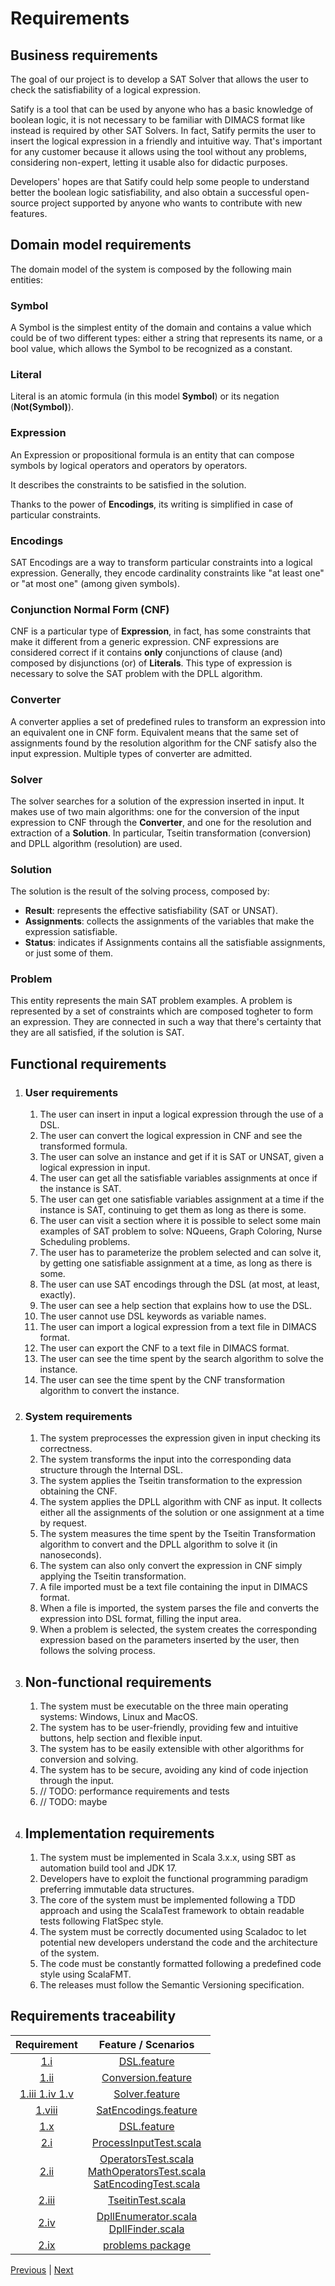 # Requirements

## Business requirements

The goal of our project is to develop a SAT Solver that allows the user to check
the satisfiability of a logical expression.

Satify is a tool that can be used by anyone who has a basic knowledge of boolean logic,
it is not necessary to be familiar with DIMACS format like instead is required by other SAT Solvers.
In fact, Satify permits the user to insert the logical expression in a friendly and intuitive way.
That's important for any customer because it allows using the tool without any problems, considering non-expert,
letting it usable also for didactic purposes.

Developers' hopes are that Satify could help some people to understand better the boolean logic satisfiability,
and also obtain a successful open-source project supported by anyone who wants to contribute with new features.

## Domain model requirements

The domain model of the system is composed by the following main entities:

### Symbol

A Symbol is the simplest entity of the domain and contains a value which could be of two different types: either a string that represents its name, or a bool value, which allows the Symbol to be recognized as a constant.

### Literal

Literal is an atomic formula (in this model **Symbol**) or its negation (**Not(Symbol)**).

### Expression

An Expression or propositional formula is an entity that can compose symbols by logical operators and operators by operators.

It describes the constraints to be satisfied in the solution.  

Thanks to the power of **Encodings**, its writing is simplified in case of particular constraints.

### Encodings

SAT Encodings are a way to transform particular constraints into a logical expression.
Generally, they encode cardinality constraints like "at least one" or "at most one" (among given symbols).

### Conjunction Normal Form (CNF)

CNF is a particular type of **Expression**, in fact, has some constraints that make it different from a generic
expression.
CNF expressions are considered correct if it contains **only** conjunctions of clause (and)
composed by disjunctions (or) of **Literals**.
This type of expression is necessary to solve the SAT problem with the DPLL algorithm.

### Converter

A converter applies a set of predefined rules to transform an expression into an equivalent one in CNF form.
Equivalent means that the same set of assignments found by the resolution
algorithm for the CNF satisfy also the input expression.
Multiple types of converter are admitted.

### Solver

The solver searches for a solution of the expression inserted in input.
It makes use of two main algorithms: one for the conversion of the input expression to CNF through the **Converter**,
and one for the resolution and extraction of a **Solution**.
In particular, Tseitin transformation (conversion) and DPLL algorithm (resolution) are used.

### Solution

The solution is the result of the solving process, composed by:

- **Result**: represents the effective satisfiability (SAT or UNSAT).
- **Assignments**: collects the assignments of the variables that make the expression satisfiable.
- **Status**: indicates if Assignments contains all the satisfiable assignments, or just some of them.


### Problem

This entity represents the main SAT problem examples.
A problem is represented by a set of constraints which are composed togheter to form an expression. They are connected in such a way that there's certainty that they are all satisfied, if the solution is SAT.

## Functional requirements

1. ### User requirements
    1. The user can insert in input a logical expression through the use of a DSL.
    2. The user can convert the logical expression in CNF and see the transformed formula.
    3. The user can solve an instance and get if it is SAT or UNSAT, given a logical expression in input.
    4. The user can get all the satisfiable variables assignments at once if the instance is SAT.
    5. The user can get one satisfiable variables assignment at a time if the instance is SAT, continuing to get them
        as long as there is some.
    6. The user can visit a section where it is possible to select some main examples of SAT problem to solve: NQueens, Graph Coloring, Nurse Scheduling problems.
    7. The user has to parameterize the problem selected and can solve it, by getting one satisfiable assignment at a time, as long as there is some.
    8. The user can use SAT encodings through the DSL (at most, at least, exactly).
    9. The user can see a help section that explains how to use the DSL.
    10. The user cannot use DSL keywords as variable names.
    11. The user can import a logical expression from a text file in DIMACS format.
    12. The user can export the CNF to a text file in DIMACS format.
    13. The user can see the time spent by the search algorithm to solve the instance.
    14. The user can see the time spent by the CNF transformation algorithm to convert the instance.

2. ### System requirements
    1. The system preprocesses the expression given in input checking its correctness.
    2. The system transforms the input into the corresponding data structure through the Internal DSL.
    3. The system applies the Tseitin transformation to the expression obtaining the CNF.
    4. The system applies the DPLL algorithm with CNF as input. It collects either all the assignments of the solution or one assignment at a time by request.
    5. The system measures the time spent by the Tseitin Transformation algorithm to convert and the DPLL algorithm to
       solve it (in nanoseconds).
    6. The system can also only convert the expression in CNF simply applying the Tseitin transformation.
    7. A file imported must be a text file containing the input in DIMACS format.
    8. When a file is imported, the system parses the file and converts the expression into DSL format, filling the
       input area.
    9. When a problem is selected, the system creates the corresponding expression based on the parameters inserted by
        the user, then follows the solving process.

3. ## Non-functional requirements
    1. The system must be executable on the three main operating systems: Windows, Linux and MacOS.
    2. The system has to be user-friendly, providing few and intuitive buttons, help section and flexible input.
    3. The system has to be easily extensible with other algorithms for conversion and solving.
    4. The system has to be secure, avoiding any kind of code injection through the input.
    5. // TODO: performance requirements and tests
    6. // TODO: maybe

4. ## Implementation requirements
    1. The system must be implemented in Scala 3.x.x, using SBT as automation build tool and JDK 17.
    2. Developers have to exploit the functional programming paradigm preferring immutable data structures.
    3. The core of the system must be implemented following a TDD approach and using the ScalaTest framework to obtain
       readable tests following FlatSpec style.
    4. The system must be correctly documented using Scaladoc to let potential new developers understand the code and
       the architecture of the system.
    5. The code must be constantly formatted following a predefined code style using ScalaFMT.
    6. The releases must follow the Semantic Versioning specification.

## Requirements traceability

|          Requirement          |                                                                                                                   Feature / Scenarios                                                                                                                   |
|:-----------------------------:|:-------------------------------------------------------------------------------------------------------------------------------------------------------------------------------------------------------------------------------------------------------:|
|   [1.i](#user-requirements)   |                                                                                              [DSL.feature](../../src/test/resources/features/DSL.feature)     
| [1.ii](#user-requirements)  |                                                                            [Conversion.feature](../../src/test/resources/features/Conversion.featureConversionfeature)                                                                             |                                                                                          |
[1.iii 1.iv 1.v](#user-requirements)  |                                                                            [Solver.feature](../../src/test/resources/features/Solver.feature)
[1.viii](#user-requirements)   |                                                                                     [SatEncodings.feature](../../src/test/resources/features/SatEncodings.feature)                                                                                      |                                                                              |
|  [1.x](#user-requirements)  |                                                                                              [DSL.feature](../../src/test/resources/features/DSL.feature)                                                                                               |
|  [2.i](#system-requirements)  |                                                                                    [ProcessInputTest.scala](../../src/test/scala/satify/dsl/ProcessInputTest.scala)                                                                                     |
| [2.ii](#system-requirements)  | [OperatorsTest.scala](../../src/test/scala/satify/dsl/OperatorsTest.scala) <br/> [MathOperatorsTest.scala](../../src/test/scala/satify/dsl/MathOperatorsTest.scala)<br/> [SatEncodingTest.scala](../../src/test/scala/satify/dsl/SatEncodingTest.scala) |
| [2.iii](#system-requirements) |                                                                              [TseitinTest.scala](../../src/test/scala/satify/update/converters/tseitin/TseitinTest.scala)                                                                               |
|  [2.iv](#system-requirements)  |                                                                                                [DpllEnumerator.scala](../../src/test/scala/satify/update/solver/dpll/impl/DpllEnumeratorTest.scala) <br/> [DpllFinder.scala](../../src/test/scala/satify/update/solver/dpll/impl/DpllFinderTest.scala) |                                                                                                 |                                                                                                                       |
|  [2.ix](#system-requirements)  |                                                                                                [problems package](../../src/test/scala/satify/problems)                                                                                                 |

[Previous](1-methodology.md) | [Next](3-architectural-design.md)
